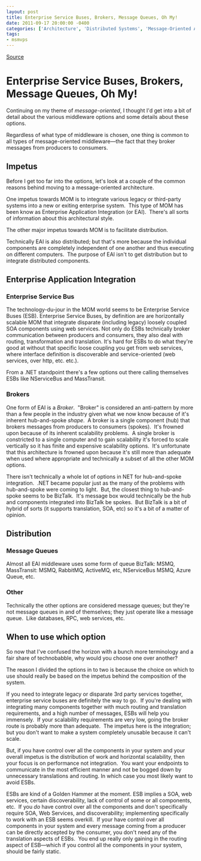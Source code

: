```yaml
---
layout: post
title: Enterprise Service Buses, Brokers, Message Queues, Oh My!
date: 2011-09-17 20:00:00 -0400
categories: ['Architecture', 'Distributed Systems', 'Message-Oriented Architectures', 'MOM', 'Software Development']
tags:
- msmvps
---
```

[Source](http://blogs.msmvps.com/peterritchie/2011/09/18/enterprise-service-buses-brokers-message-queues-oh-my/ "Permalink to Enterprise Service Buses, Brokers, Message Queues, Oh My!")

# Enterprise Service Buses, Brokers, Message Queues, Oh My!

Continuing on my theme of _message-oriented_, I thought I'd get into a bit of detail about the various middleware options and some details about these options.

Regardless of what type of middleware is chosen, one thing is common to all types of message-oriented middleware—the fact that they broker messages from producers to consumers.

## Impetus

Before I get too far into the options, let's look at a couple of the common reasons behind moving to a message-oriented architecture.

One impetus towards MOM is to integrate various legacy or third-party systems into a new or exiting enterprise system.  This type of MOM has been know as Enterprise Application Integration (or EAI).  There's all sorts of information about this architectural style.

The other major impetus towards MOM is to facilitate distribution.

Technically EAI is also distributed; but that's more because the individual components are completely independent of one another and thus executing on different computers.  The purpose of EAI isn't to get distribution but to integrate distributed components. 

## Enterprise Application Integration

### Enterprise Service Bus

The technology-du-jour in the MOM world seems to be Enterprise Service Buses (ESB). Enterprise Service Buses, by definition are are horizontally scalable MOM that integrate disparate (including legacy) loosely coupled SOA components using web services. Not only do ESBs technically broker communication between producers and consumers, they also deal with routing, transformation and translation. It's hard for ESBs to do what they're good at without that specific loose coupling you get from web services, where interface definition is discoverable and service-oriented (web services, over http, etc. etc.).

From a .NET standpoint there's a few options out there calling themselves ESBs like NServiceBus and MassTransit.

### Brokers

One form of EAI is a _Broker_.  "Broker" is considered an anti-pattern by more than a few people in the industry given what we now know because of it's inherent hub-and-spoke _shape_.  A broker is a single component (hub) that brokers messages from producers to consumers (spokes).  It's frowned upon because of its inherent scalability problems.  A single broker is constricted to a single computer and to gain scalability it's forced to scale vertically so it has finite and expensive scalability options.  It's unfortunate that this architecture is frowned upon because it's still more than adequate when used where appropriate and technically a subset of all the other MOM options.

There isn't technically a whole lot of options in NET for hub-and-spoke integration.  .NET became popular just as the many of the problems with hub-and-spoke were coming to light.  But, the closest thing to hub-and-spoke seems to be BizTalk.  It's message box would technically be the hub and components integrated into BizTalk be spokes.  But BizTalk is a bit of hybrid of sorts (it supports translation, SOA, etc) so it's a bit of a matter of opinion.

## Distribution

### Message Queues

Almost all EAI middleware uses some form of queue BizTalk: MSMQ, MassTransit: MSMQ, RabbitMQ, ActiveMQ, etc, NServiceBus MSMQ, Azure Queue, etc.

### Other

Technically the other options are considered message queues; but they're not message queues in and of themselves; they just operate like a message queue.  Like databases, RPC, web services, etc.

## When to use which option

So now that I've confused the horizon with a bunch more terminology and a fair share of technobabble, why would you choose one over another?

The reason I divided the options in to two is because the choice on which to use should really be based on the impetus behind the composition of the system. 

If you need to integrate legacy or disparate 3rd party services together, enterprise service buses are definitely the way to go.  If you're dealing with integrating many components together with much routing and translation requirements, and a high number of messages, ESBs will help you immensely.  If your scalability requirements are very low, going the broker route is probably more than adequate.  The impetus here is the integration; but you don't want to make a system completely unusable because it can't scale.

But, if you have control over all the components in your system and your overall impetus is the distribution of work and horizontal scalability, then your focus is on performance not integration.  You want your endpoints to communicate in the most efficient manner and not be bogged down by unnecessary translations and routing. In which case you most likely want to avoid ESBs.

ESBs are kind of a Golden Hammer at the moment. ESB implies a SOA, web services, certain discoverability, lack of control of some or all components, etc.  If you *do* have control over all the components and don't specifically require SOA, Web Services, and discoverability; implementing specifically to work with an ESB seems overkill.  If your have control over all components in your system and every message coming from a producer can be directly accepted by the consumer, you don't need any of the translation aspects of ESBs.  You end up really only gaining in the routing aspect of ESB—which if you control all the components in your system, should be fairly static.

